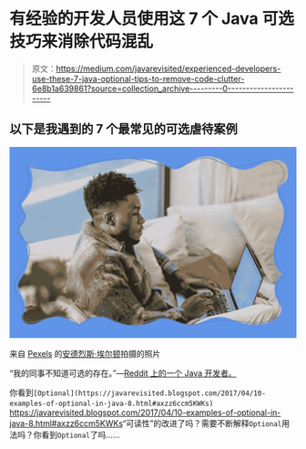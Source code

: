 # 有经验的开发人员使用这 7 个 Java 可选技巧来消除代码混乱

> 原文：<https://medium.com/javarevisited/experienced-developers-use-these-7-java-optional-tips-to-remove-code-clutter-6e8b1a639861?source=collection_archive---------0----------------------->

## 以下是我遇到的 7 个最常见的可选虐待案例

![](img/12277eb1fde6d1b59dafa9af87f4e459.png)

来自 [Pexels](https://www.pexels.com/photo/focused-man-resting-on-sofa-with-laptop-6578430/?utm_content=attributionCopyText&utm_medium=referral&utm_source=pexels) 的[安德烈斯·埃尔顿](https://www.pexels.com/@andres-ayrton?utm_content=attributionCopyText&utm_medium=referral&utm_source=pexels)拍摄的照片

“我的同事不知道可选的存在。”—[Reddit 上的一个 Java 开发者。](https://www.reddit.com/r/java/comments/t1ev7h/comment/hyfmdt0/?utm_source=share&utm_medium=web2x&context=3)

你看到`[Optional](https://javarevisited.blogspot.com/2017/04/10-examples-of-optional-in-java-8.html#axzz6ccm5KWKs)` <https://javarevisited.blogspot.com/2017/04/10-examples-of-optional-in-java-8.html#axzz6ccm5KWKs>“可读性”的改进了吗？需要不断解释`Optional`用法吗？你看到`Optional`了吗……
